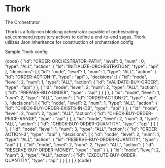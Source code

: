 # Thork
The Orchestrator

Thork is a fully non blocking ochestrator capable of orchestrating api,command,repository actions to define a end-to-end sagas.
Thork utilizes Json inheritance for construction of orchetration config

Sample Thork config


{code}
{
  "id": "ORDER-ORCHESTRATOR-PATH",
  "level": 0,
  "num" : 0,
  "type": "ALL",
  "action": {
    "id": "INITIALIZE-ORCHESTRATION",
    "type" : "api"
  },
  "decisions": [
    {
      "id": "node",
      "level": 1,
      "num": 1,
      "type": "ALL",
      "action": {
        "id": "ORDER-ACTION-1",
        "type" : "api"
      },
      "decisions": [
        {
          "id": "node",
          "level": 2,
          "num": 1,
          "type": "ALL",
          "action": {
            "id": "VALIDATE-BUY-ORDER",
            "type" : "api"
          }
        },
        {
          "id": "node",
          "level": 2,
          "num": 2,
          "type": "ALL",
          "action": {
            "id": "PREPARE-BUY-ORDER",
            "type" : "api"
          }
        }
      ]
    },
    {
      "id": "node",
      "level": 1,
      "num": 2,
      "type": "ALL",
      "action": {
        "id": "ORDER-ACTION-2",
        "type" : "api"
      },
      "decisions": [
        {
          "id": "node",
          "level": 2,
          "num": 1,
          "type": "ALL",
          "action": {
            "id": "CHECK-BUY-ORDER-EXISTS-IN-DB",
            "type" : "api"
          }
        },
        {
          "id": "node",
          "level": 2,
          "num": 2,
          "type": "ALL",
          "action": {
            "id": "CHECK-BUY-ORDER-PRICE-RANGE",
            "type" : "api"
          }
        },
        {
          "id": "node",
          "level": 2,
          "num": 3,
          "type": "ALL",
          "action": {
            "id": "CHECK-BUY-ORDER-QUANTITY",
            "type" : "api"
          }
        }
      ]
    },
    {
      "id": "node",
      "level": 1,
      "num": 3,
      "type": "ALL",
      "action": {
        "id": "ORDER-ACTION-3",
        "type" : "api"
      },
      "decisions": [
        {
          "id": "node",
          "level": 2,
          "num": 1,
          "type": "ALL",
          "action": {
            "id": "RESERVE-BUY-ORDER-QUANTITY",
            "type" : "api"
          }
        },
        {
          "id": "node",
          "level": 2,
          "num": 2,
          "type": "ALL",
          "action": {
            "id": "RESERVE-BUY-ORDER-MONEY",
            "type" : "api"
          }
        },
        {
          "id": "node",
          "level": 2,
          "num": 3,
          "type": "ALL",
          "action": {
            "id": "EXECUTE-BUY-ORDER-QUANTITY",
            "type" : "api"
          }
        }
      ]
    }
  ]
}
{code}
